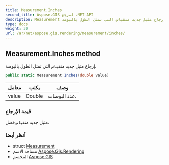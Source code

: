 ```yaml
---
title: Measurement.Inches
second_title: Aspose.GIS لمرجع .NET API
description: Measurement طريقة. إرجاع مثيل جديد منقياس التي تمثل الطول بالبوصة.
type: docs
weight: 30
url: /ar/net/aspose.gis.rendering/measurement/inches/
---
```

## Measurement.Inches method

إرجاع مثيل جديد من`قياس` التي تمثل الطول بالبوصة.

```csharp
public static Measurement Inches(double value)
```

| معامل | يكتب | وصف |
| --- | --- | --- |
| value | Double | عدد البوصات. |

### قيمة الإرجاع

مثيل جديد من`قياس` فصل.

### أنظر أيضا

* struct [Measurement](../)
* مساحة الاسم [Aspose.Gis.Rendering](../../measurement/)
* المجسم [Aspose.GIS](../../../)


